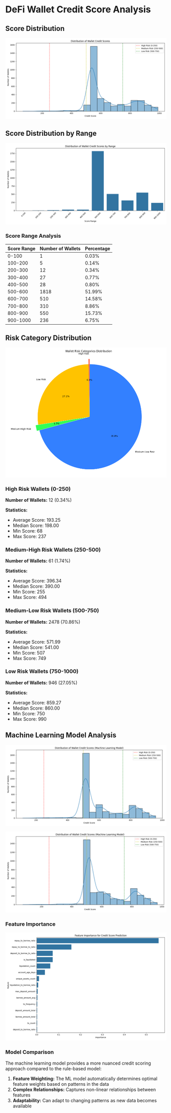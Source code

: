 # DeFi Wallet Credit Score Analysis

## Score Distribution

![Score Distribution](score_distribution.png)

## Score Distribution by Range

![Score Ranges](score_ranges.png)

### Score Range Analysis

| Score Range | Number of Wallets | Percentage |
|-------------|------------------|------------|
| 0-100 | 1 | 0.03% |
| 100-200 | 5 | 0.14% |
| 200-300 | 12 | 0.34% |
| 300-400 | 27 | 0.77% |
| 400-500 | 28 | 0.80% |
| 500-600 | 1818 | 51.99% |
| 600-700 | 510 | 14.58% |
| 700-800 | 310 | 8.86% |
| 800-900 | 550 | 15.73% |
| 900-1000 | 236 | 6.75% |

## Risk Category Distribution

![Risk Categories](risk_categories.png)

### High Risk Wallets (0-250)

**Number of Wallets:** 12 (0.34%)

**Statistics:**

- Average Score: 193.25
- Median Score: 198.00
- Min Score: 68
- Max Score: 237

### Medium-High Risk Wallets (250-500)

**Number of Wallets:** 61 (1.74%)

**Statistics:**

- Average Score: 396.34
- Median Score: 390.00
- Min Score: 255
- Max Score: 494

### Medium-Low Risk Wallets (500-750)

**Number of Wallets:** 2478 (70.86%)

**Statistics:**

- Average Score: 571.99
- Median Score: 541.00
- Min Score: 507
- Max Score: 749

### Low Risk Wallets (750-1000)

**Number of Wallets:** 946 (27.05%)

**Statistics:**

- Average Score: 859.27
- Median Score: 860.00
- Min Score: 750
- Max Score: 990

## Machine Learning Model Analysis

![ML Score Distribution](ml_score_distribution.png)

![ML Score Ranges](ml_score_ranges.png)

### Feature Importance

![Feature Importance](feature_importance.png)

### Model Comparison

The machine learning model provides a more nuanced credit scoring approach compared to the rule-based model:

1. **Feature Weighting:** The ML model automatically determines optimal feature weights based on patterns in the data
2. **Complex Relationships:** Captures non-linear relationships between features
3. **Adaptability:** Can adapt to changing patterns as new data becomes available

